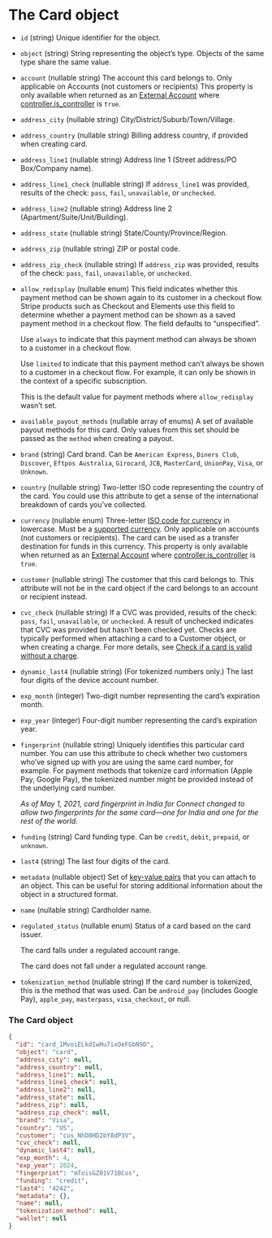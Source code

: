 # The Card object

- `id` (string)
  Unique identifier for the object.

- `object` (string)
  String representing the object’s type. Objects of the same type share the same value.

- `account` (nullable string)
  The account this card belongs to. Only applicable on Accounts (not customers or recipients) This property is only available when returned as an [External Account](https://docs.stripe.com/api/external_account_cards/object.md) where [controller.is_controller](https://docs.stripe.com/api/accounts/object.md#account_object-controller-is_controller) is `true`.

- `address_city` (nullable string)
  City/District/Suburb/Town/Village.

- `address_country` (nullable string)
  Billing address country, if provided when creating card.

- `address_line1` (nullable string)
  Address line 1 (Street address/PO Box/Company name).

- `address_line1_check` (nullable string)
  If `address_line1` was provided, results of the check: `pass`, `fail`, `unavailable`, or `unchecked`.

- `address_line2` (nullable string)
  Address line 2 (Apartment/Suite/Unit/Building).

- `address_state` (nullable string)
  State/County/Province/Region.

- `address_zip` (nullable string)
  ZIP or postal code.

- `address_zip_check` (nullable string)
  If `address_zip` was provided, results of the check: `pass`, `fail`, `unavailable`, or `unchecked`.

- `allow_redisplay` (nullable enum)
  This field indicates whether this payment method can be shown again to its customer in a checkout flow. Stripe products such as Checkout and Elements use this field to determine whether a payment method can be shown as a saved payment method in a checkout flow. The field defaults to “unspecified”.

  Use `always` to indicate that this payment method can always be shown to a customer in a checkout flow.

  Use `limited` to indicate that this payment method can’t always be shown to a customer in a checkout flow. For example, it can only be shown in the context of a specific subscription.

  This is the default value for payment methods where `allow_redisplay` wasn’t set.

- `available_payout_methods` (nullable array of enums)
  A set of available payout methods for this card. Only values from this set should be passed as the `method` when creating a payout.

- `brand` (string)
  Card brand. Can be `American Express`, `Diners Club`, `Discover`, `Eftpos Australia`, `Girocard`, `JCB`, `MasterCard`, `UnionPay`, `Visa`, or `Unknown`.

- `country` (nullable string)
  Two-letter ISO code representing the country of the card. You could use this attribute to get a sense of the international breakdown of cards you’ve collected.

- `currency` (nullable enum)
  Three-letter [ISO code for currency](https://www.iso.org/iso-4217-currency-codes.html) in lowercase. Must be a [supported currency](https://docs.stripe.com/currencies). Only applicable on accounts (not customers or recipients). The card can be used as a transfer destination for funds in this currency. This property is only available when returned as an [External Account](https://docs.stripe.com/api/external_account_cards/object.md) where [controller.is_controller](https://docs.stripe.com/api/accounts/object.md#account_object-controller-is_controller) is `true`.

- `customer` (nullable string)
  The customer that this card belongs to. This attribute will not be in the card object if the card belongs to an account or recipient instead.

- `cvc_check` (nullable string)
  If a CVC was provided, results of the check: `pass`, `fail`, `unavailable`, or `unchecked`. A result of unchecked indicates that CVC was provided but hasn’t been checked yet. Checks are typically performed when attaching a card to a Customer object, or when creating a charge. For more details, see [Check if a card is valid without a charge](https://support.stripe.com/questions/check-if-a-card-is-valid-without-a-charge).

- `dynamic_last4` (nullable string)
  (For tokenized numbers only.) The last four digits of the device account number.

- `exp_month` (integer)
  Two-digit number representing the card’s expiration month.

- `exp_year` (integer)
  Four-digit number representing the card’s expiration year.

- `fingerprint` (nullable string)
  Uniquely identifies this particular card number. You can use this attribute to check whether two customers who’ve signed up with you are using the same card number, for example. For payment methods that tokenize card information (Apple Pay, Google Pay), the tokenized number might be provided instead of the underlying card number.

  *As of May 1, 2021, card fingerprint in India for Connect changed to allow two fingerprints for the same card—one for India and one for the rest of the world.*

- `funding` (string)
  Card funding type. Can be `credit`, `debit`, `prepaid`, or `unknown`.

- `last4` (string)
  The last four digits of the card.

- `metadata` (nullable object)
  Set of [key-value pairs](https://docs.stripe.com/docs/api/metadata.md) that you can attach to an object. This can be useful for storing additional information about the object in a structured format.

- `name` (nullable string)
  Cardholder name.

- `regulated_status` (nullable enum)
  Status of a card based on the card issuer.

  The card falls under a regulated account range.

  The card does not fall under a regulated account range.

- `tokenization_method` (nullable string)
  If the card number is tokenized, this is the method that was used. Can be `android_pay` (includes Google Pay), `apple_pay`, `masterpass`, `visa_checkout`, or null.

### The Card object

```json
{
  "id": "card_1MvoiELkdIwHu7ixOeFGbN9D",
  "object": "card",
  "address_city": null,
  "address_country": null,
  "address_line1": null,
  "address_line1_check": null,
  "address_line2": null,
  "address_state": null,
  "address_zip": null,
  "address_zip_check": null,
  "brand": "Visa",
  "country": "US",
  "customer": "cus_NhD8HD2bY8dP3V",
  "cvc_check": null,
  "dynamic_last4": null,
  "exp_month": 4,
  "exp_year": 2024,
  "fingerprint": "mToisGZ01V71BCos",
  "funding": "credit",
  "last4": "4242",
  "metadata": {},
  "name": null,
  "tokenization_method": null,
  "wallet": null
}
```